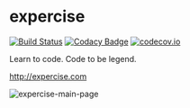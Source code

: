 expercise
=========

[![Build Status](https://api.travis-ci.org/expercise/expercise.png?branch=master)](https://travis-ci.org/expercise/expercise)
[![Codacy Badge](https://api.codacy.com/project/badge/grade/e7a80b8eaeb44dea8438d5a04b19f349)](https://www.codacy.com/app/expercise/expercise)
[![codecov.io](https://codecov.io/github/expercise/expercise/coverage.svg?branch=master)](https://codecov.io/github/expercise/expercise?branch=master)

Learn to code. Code to be legend.

http://expercise.com

![expercise-main-page](https://cloud.githubusercontent.com/assets/327434/12930722/a22e3d04-cf82-11e5-931f-3d578bbcaf3e.png)
